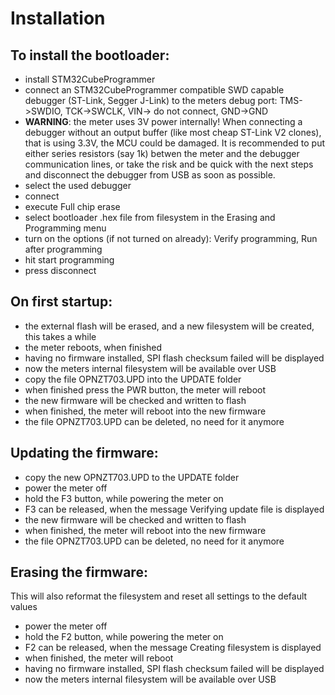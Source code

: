 # Installation

## To install the bootloader:
- install STM32CubeProgrammer
- connect an STM32CubeProgrammer compatible SWD capable debugger (ST-Link, Segger J-Link) to the meters debug port: TMS->SWDIO, TCK->SWCLK, VIN-> do not connect, GND->GND 
- **WARNING**: the meter uses 3V power internally! When connecting a debugger without an output buffer (like most cheap ST-Link V2 clones), that is using 3.3V, the MCU could be damaged. It is recommended to put either series resistors (say 1k) betwen the meter and the debugger communication lines, or take the risk and be quick with the next steps and disconnect the debugger from USB as soon as possible.
- select the used debugger
- connect
- execute Full chip erase
- select bootloader .hex file from filesystem in the Erasing and Programming menu
- turn on the options (if not turned on already): Verify programming, Run after programming
- hit start programming
- press disconnect

## On first startup:
- the external flash will be erased, and a new filesystem will be created, this takes a while
- the meter reboots, when finished
- having no firmware installed, SPI flash checksum failed will be displayed
- now the meters internal filesystem will be available over USB
- copy the file OPNZT703.UPD into the UPDATE folder
- when finished press the PWR button, the meter will reboot
- the new firmware will be checked and written to flash
- when finished, the meter will reboot into the new firmware
- the file OPNZT703.UPD can be deleted, no need for it anymore

## Updating the firmware:
- copy the new OPNZT703.UPD to the UPDATE folder
- power the meter off
- hold the F3 button, while powering the meter on
- F3 can be released, when the message Verifying update file is displayed
- the new firmware will be checked and written to flash
- when finished, the meter will reboot into the new firmware
- the file OPNZT703.UPD can be deleted, no need for it anymore

## Erasing the firmware:
This will also reformat the filesystem and reset all settings to the default values
- power the meter off
- hold the F2 button, while powering the meter on
- F2 can be released, when the message Creating filesystem is displayed
- when finished, the meter will reboot
- having no firmware installed, SPI flash checksum failed will be displayed
- now the meters internal filesystem will be available over USB
